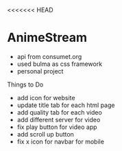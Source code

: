<<<<<<< HEAD
# AnimeStream 
- api from consumet.org
- used bulma as css framework
- personal project

Things to Do
- add icon for website
- update title tab for each html page
- add quality tab for each video
- add different server for video
- fix play button for video app
- add scroll up button
- fix x icon for navbar for mobile
